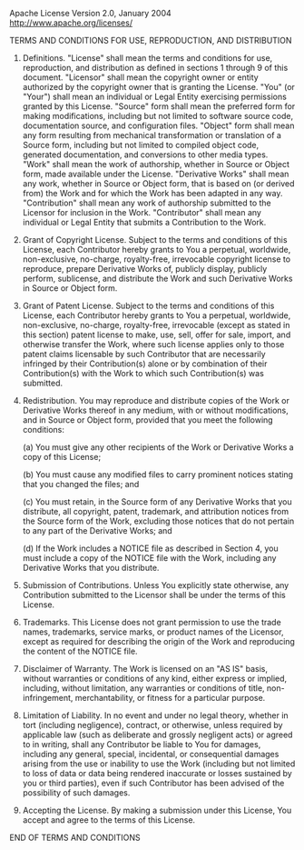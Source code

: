 Apache License
Version 2.0, January 2004
http://www.apache.org/licenses/

TERMS AND CONDITIONS FOR USE, REPRODUCTION, AND DISTRIBUTION

1. Definitions.
   "License" shall mean the terms and conditions for use, reproduction, and distribution as defined in sections 1 through 9 of this document.
   "Licensor" shall mean the copyright owner or entity authorized by the copyright owner that is granting the License.
   "You" (or "Your") shall mean an individual or Legal Entity exercising permissions granted by this License.
   "Source" form shall mean the preferred form for making modifications, including but not limited to software source code, documentation source, and configuration files.
   "Object" form shall mean any form resulting from mechanical transformation or translation of a Source form, including but not limited to compiled object code, generated documentation, and conversions to other media types.
   "Work" shall mean the work of authorship, whether in Source or Object form, made available under the License.
   "Derivative Works" shall mean any work, whether in Source or Object form, that is based on (or derived from) the Work and for which the Work has been adapted in any way.
   "Contribution" shall mean any work of authorship submitted to the Licensor for inclusion in the Work.
   "Contributor" shall mean any individual or Legal Entity that submits a Contribution to the Work.

2. Grant of Copyright License.
   Subject to the terms and conditions of this License, each Contributor hereby grants to You a perpetual, worldwide, non-exclusive, no-charge, royalty-free, irrevocable copyright license to reproduce, prepare Derivative Works of, publicly display, publicly perform, sublicense, and distribute the Work and such Derivative Works in Source or Object form.

3. Grant of Patent License.
   Subject to the terms and conditions of this License, each Contributor hereby grants to You a perpetual, worldwide, non-exclusive, no-charge, royalty-free, irrevocable (except as stated in this section) patent license to make, use, sell, offer for sale, import, and otherwise transfer the Work, where such license applies only to those patent claims licensable by such Contributor that are necessarily infringed by their Contribution(s) alone or by combination of their Contribution(s) with the Work to which such Contribution(s) was submitted.

4. Redistribution.
   You may reproduce and distribute copies of the Work or Derivative Works thereof in any medium, with or without modifications, and in Source or Object form, provided that you meet the following conditions:
   
   (a) You must give any other recipients of the Work or Derivative Works a copy of this License;
   
   (b) You must cause any modified files to carry prominent notices stating that you changed the files; and
   
   (c) You must retain, in the Source form of any Derivative Works that you distribute, all copyright, patent, trademark, and attribution notices from the Source form of the Work, excluding those notices that do not pertain to any part of the Derivative Works; and
   
   (d) If the Work includes a NOTICE file as described in Section 4, you must include a copy of the NOTICE file with the Work, including any Derivative Works that you distribute.

5. Submission of Contributions.
   Unless You explicitly state otherwise, any Contribution submitted to the Licensor shall be under the terms of this License.

6. Trademarks.
   This License does not grant permission to use the trade names, trademarks, service marks, or product names of the Licensor, except as required for describing the origin of the Work and reproducing the content of the NOTICE file.

7. Disclaimer of Warranty.
   The Work is licensed on an "AS IS" basis, without warranties or conditions of any kind, either express or implied, including, without limitation, any warranties or conditions of title, non-infringement, merchantability, or fitness for a particular purpose.

8. Limitation of Liability.
   In no event and under no legal theory, whether in tort (including negligence), contract, or otherwise, unless required by applicable law (such as deliberate and grossly negligent acts) or agreed to in writing, shall any Contributor be liable to You for damages, including any general, special, incidental, or consequential damages arising from the use or inability to use the Work (including but not limited to loss of data or data being rendered inaccurate or losses sustained by you or third parties), even if such Contributor has been advised of the possibility of such damages.

9. Accepting the License.
   By making a submission under this License, You accept and agree to the terms of this License.

END OF TERMS AND CONDITIONS
